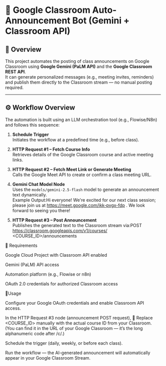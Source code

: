 # 🤖 Google Classroom Auto-Announcement Bot (Gemini + Classroom API)

## 📍 Overview
This project automates the posting of class announcements on Google Classroom using **Google Gemini (PaLM API)** and the **Google Classroom REST API**.  
It can generate personalized messages (e.g., meeting invites, reminders) and publish them directly to the Classroom stream — no manual posting required.

---

## ⚙️ Workflow Overview
The automation is built using an LLM orchestration tool (e.g., Flowise/N8n) and follows this sequence:

1. **Schedule Trigger**  
   Initiates the workflow at a predefined time (e.g., before class).

2. **HTTP Request #1 – Fetch Course Info**  
   Retrieves details of the Google Classroom course and active meeting links.

3. **HTTP Request #2 – Fetch Meet Link or Generate Meeting**  
   Calls the Google Meet API to create or confirm a class meeting URL.

4. **Gemini Chat Model Node**  
   Uses the `models/gemini-2.5-flash` model to generate an announcement text dynamically.  
   Example Output:Hi everyone! We're excited for our next class session; please join us at https://meet.google.com/ikk-pvgx-fdp
. We look forward to seeing you there!


5. **HTTP Request #3 – Post Announcement**  
Publishes the generated text to the Classroom stream via:POST https://classroom.googleapis.com/v1/courses/
<COURSE_ID>/announcements

🧩 Requirements

Google Cloud Project with Classroom API enabled

Gemini (PaLM) API access

Automation platform (e.g., Flowise or n8n)

OAuth 2.0 credentials for authorized Classroom access

🚀Usage

Configure your Google OAuth credentials and enable Classroom API access.

In the HTTP Request #3 node (announcement POST request),
🔸 Replace <COURSE_ID> manually with the actual course ID from your Classroom.
(You can find it in the URL of your Google Classroom — it’s the long alphanumeric code after /c/.)

Schedule the trigger (daily, weekly, or before each class).

Run the workflow — the AI-generated announcement will automatically appear in your Google Classroom Stream.

